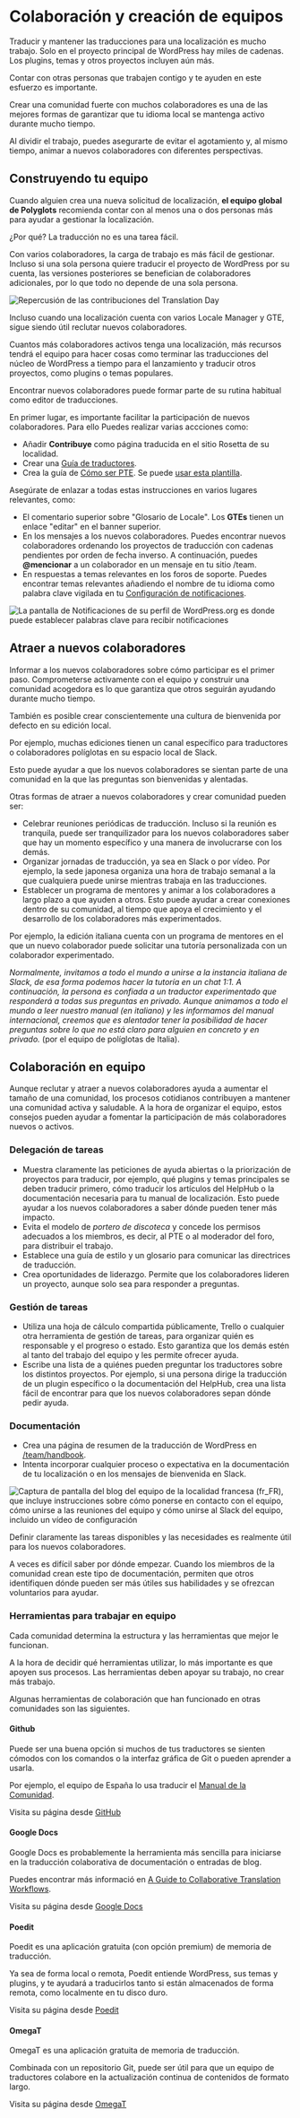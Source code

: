 # Colaboración y creación de equipos

Traducir y mantener las traducciones para una localización es mucho trabajo. Solo en el proyecto principal de WordPress hay miles de cadenas. Los plugins, temas y otros proyectos incluyen aún más.

Contar con otras personas que trabajen contigo y te ayuden en este  esfuerzo es importante.

Crear una comunidad fuerte con muchos colaboradores es una de las mejores formas de garantizar que tu idioma local se mantenga activo durante mucho tiempo.

Al dividir el trabajo, puedes asegurarte de evitar el agotamiento y, al mismo tiempo, animar a nuevos colaboradores con diferentes perspectivas.

## Construyendo tu equipo

Cuando alguien crea una nueva solicitud de localización, **el equipo global de Polyglots** recomienda contar con al menos una o dos personas más para ayudar a gestionar la localización.

¿Por qué? La traducción no es una tarea fácil.

Con varios colaboradores, la carga de trabajo es más fácil de gestionar. Incluso si una sola persona quiere traducir el proyecto de WordPress por su cuenta, las versiones posteriores se benefician de colaboradores adicionales, por lo que todo no depende de una sola persona.

![Repercusión de las contribuciones del Translation Day](https://raw.githubusercontent.com/WPES/spain-handbook/main/assets/traducciones-formacion-traducir-10.webp)

Incluso cuando una localización cuenta con varios Locale Manager y GTE, sigue siendo útil reclutar nuevos colaboradores.

Cuantos más colaboradores activos tenga una localización, más recursos tendrá el equipo para hacer cosas como terminar las traducciones del núcleo de WordPress a tiempo para el lanzamiento y traducir otros proyectos, como plugins o temas populares.

Encontrar nuevos colaboradores puede formar parte de su rutina habitual como editor de traducciones.

En primer lugar, es importante facilitar la participación de nuevos colaboradores. Para ello Puedes realizar varias accciones como:

- Añadir **Contribuye** como página traducida en el sitio Rosetta de su localidad.
- Crear una [Guía de traductores](https://es.wordpress.org/team/handbook/traducciones/guia/).
- Crea la guía de [Cómo ser PTE](https://es.wordpress.org/team/handbook/traducciones/pte/). Se puede [usar esta plantilla](https://make.wordpress.org/polyglots/handbook/for-editors/translation-collaboration-team-building-tips/skeleton-pte-onboarding/).

Asegúrate de enlazar a todas estas instrucciones en varios lugares relevantes, como:

- El comentario superior sobre "Glosario de Locale". Los **GTEs** tienen un enlace "editar" en el banner superior.
- En los mensajes a los nuevos colaboradores. Puedes encontrar nuevos colaboradores ordenando los proyectos de traducción con cadenas pendientes por orden de fecha inverso. A continuación, puedes **@mencionar** a un colaborador en un mensaje en tu sitio /team.
- En respuestas a temas relevantes en los foros de soporte. Puedes encontrar temas relevantes añadiendo el nombre de tu idioma como palabra clave vigilada en tu [Configuración de notificaciones](https://profiles.wordpress.org/me/profile/notifications/).

![La pantalla de Notificaciones de su perfil de WordPress.org es donde puede establecer palabras clave para recibir notificaciones](https://raw.githubusercontent.com/WPES/spain-handbook/main/assets/traducciones-formacion-traducir-11.webp)

## Atraer a nuevos colaboradores

Informar a los nuevos colaboradores sobre cómo participar es el primer paso. Comprometerse activamente con el equipo y construir una comunidad acogedora es lo que garantiza que otros seguirán ayudando durante mucho tiempo.

También es posible crear conscientemente una cultura de bienvenida por defecto en su edición local.

Por ejemplo, muchas ediciones tienen un canal específico para traductores o colaboradores políglotas en su espacio local de Slack.

Esto puede ayudar a que los nuevos colaboradores se sientan parte de una comunidad en la que las preguntas son bienvenidas y alentadas.

Otras formas de atraer a nuevos colaboradores y crear comunidad pueden ser:

- Celebrar reuniones periódicas de traducción. Incluso si la reunión es tranquila, puede ser tranquilizador para los nuevos colaboradores saber que hay un momento específico y una manera de involucrarse con los demás.
- Organizar jornadas de traducción, ya sea en Slack o por vídeo. Por ejemplo, la sede japonesa organiza una hora de trabajo semanal a la que cualquiera puede unirse mientras trabaja en las traducciones.
- Establecer un programa de mentores y animar a los colaboradores a largo plazo a que ayuden a otros. Esto puede ayudar a crear conexiones dentro de su comunidad, al tiempo que apoya el crecimiento y el desarrollo de los colaboradores más experimentados.

Por ejemplo, la edición italiana cuenta con un programa de mentores en el que un nuevo colaborador puede solicitar una tutoría personalizada con un colaborador experimentado.

_Normalmente, invitamos a todo el mundo a unirse a la instancia italiana de Slack, de esa forma podemos hacer la tutoría en un chat 1:1. A continuación, la persona es confiada a un traductor experimentado que responderá a todas sus preguntas en privado. Aunque animamos a todo el mundo a leer nuestro manual (en italiano) y les informamos del manual internacional, creemos que es alentador tener la posibilidad de hacer preguntas sobre lo que no está claro para alguien en concreto y en privado._ (por el equipo de políglotas de Italia).

## Colaboración en equipo

Aunque reclutar y atraer a nuevos colaboradores ayuda a aumentar el tamaño de una comunidad, los procesos cotidianos contribuyen a mantener una comunidad activa y saludable. A la hora de organizar el  equipo, estos consejos pueden ayudar a fomentar la participación de más colaboradores nuevos o activos.

### Delegación de tareas

- Muestra claramente las peticiones de ayuda abiertas o la priorización de proyectos para traducir, por ejemplo, qué plugins y temas principales se deben traducir primero, cómo traducir los artículos del HelpHub o la documentación necesaria para tu manual de localización. Esto puede ayudar a los nuevos colaboradores a saber dónde pueden tener más impacto.
- Evita el modelo de _portero de discoteca_ y concede los permisos adecuados a los miembros, es decir, al PTE o al moderador del foro, para distribuir el trabajo.
- Establece una guía de estilo y un glosario para comunicar las directrices de traducción.
- Crea oportunidades de liderazgo. Permite que los colaboradores lideren un proyecto, aunque solo sea para responder a preguntas.

### Gestión de tareas

- Utiliza una hoja de cálculo compartida públicamente, Trello o cualquier otra herramienta de gestión de tareas, para organizar quién es responsable y el progreso o estado. Esto garantiza que los demás estén al tanto del trabajo del equipo y les permite ofrecer ayuda.
- Escribe una lista de a quiénes pueden preguntar los traductores sobre los distintos proyectos. Por ejemplo, si una persona dirige la traducción de un plugin específico o la documentación del HelpHub, crea una lista fácil de encontrar para que los nuevos colaboradores sepan dónde pedir ayuda.

### Documentación

- Crea una página de resumen de la traducción de WordPress en [/team/handbook](https://es.wordpress.org/team/handbook/traducciones/).
- Intenta incorporar cualquier proceso o expectativa en la documentación de tu localización o en los mensajes de bienvenida en Slack.

![Captura de pantalla del blog del equipo de la localidad francesa (fr_FR), que incluye instrucciones sobre cómo ponerse en contacto con el equipo, cómo unirse a las reuniones del equipo y cómo unirse al Slack del equipo, incluido un vídeo de configuración](https://raw.githubusercontent.com/WPES/spain-handbook/main/assets/traducciones-formacion-traducir-12.webp)

Definir claramente las tareas disponibles y las necesidades es realmente útil para los nuevos colaboradores.

A veces es difícil saber por dónde empezar. Cuando los miembros de la comunidad crean este tipo de documentación, permiten que otros identifiquen dónde pueden ser más útiles sus habilidades y se ofrezcan voluntarios para ayudar.

### Herramientas para trabajar en equipo

Cada comunidad determina la estructura y las herramientas que mejor le funcionan.

A la hora de decidir qué herramientas utilizar, lo más importante es que apoyen sus procesos. Las herramientas deben apoyar su trabajo, no crear más trabajo.

Algunas herramientas de colaboración que han funcionado en otras comunidades son las siguientes.

#### Github

Puede ser una buena opción si muchos de tus traductores se sienten cómodos con los comandos o la interfaz gráfica de Git o pueden aprender a usarla.

Por ejemplo, el equipo de España lo usa traducir el [Manual de la Comunidad](https://github.com/WPES/spain-handbook).

Visita su página desde [GitHub](https://github.com/)

#### Google Docs

Google Docs es probablemente la herramienta más sencilla para iniciarse en la traducción colaborativa de documentación o entradas de blog.

Puedes encontrar más informació en [A Guide to Collaborative Translation Workflows](https://medium.com/@RaoOfPhysics/a-guide-to-collaborative-translation-workflows-48c259100614).

Visita su página desde [Google Docs](https://docs.google.com/)

#### Poedit

Poedit es una aplicación gratuita (con opción premium) de memoria de traducción.

Ya sea de forma local o remota, Poedit entiende WordPress, sus temas y plugins, y te ayudará a traducirlos tanto si están almacenados de forma remota, como localmente en tu disco duro.

Visita su página desde [Poedit](https://poedit.net/)

#### OmegaT

OmegaT es una aplicación gratuita de memoria de traducción.

Combinada con un repositorio Git, puede ser útil para que un equipo de traductores colabore en la actualización continua de contenidos de formato largo.

Visita su página desde [OmegaT](https://omegat.org/)
